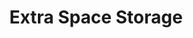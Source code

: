 ---
title: "Extra Space Storage"
url: /chicago/extra-space-storage-north-clark-street/
shop: storage rental
---